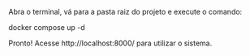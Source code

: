Abra o terminal, vá para a pasta raiz do projeto e execute o comando: 

docker compose up -d

Pronto! Acesse http://localhost:8000/ para utilizar o sistema.